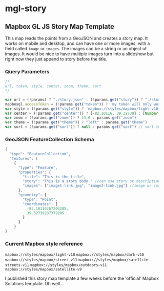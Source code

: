 # mgl-story
## Mapbox GL JS Story Map Template

This map reads the points from a GeoJSON and creates a story map. It works on mobile and desktop, and can have one or more images, with a field called ``image`` or ``images``. The images can be a string or an object of images. It would be nice to have multiple images turn into a slideshow but right now they just append to story before the title.

### Query Parameters

```JavaScript
/*
url, token, style, center, zoom, theme, sort
*/

var url = (!params) ? "./story.json" : (!params.get("story")) ? "./story.json" : params.get("story") : 
mapboxgl.accessToken = (!params.get("token")) ? 'my token will only work on this url' : params.get("token");
var style = (!params.get("style")) ? 'mapbox://styles/mapbox/light-v10' : style;
var center = (!params.get("center")) ? [-82.10116, 39.32739] : [Number(params.get("center").split(",")[0]),Number(params.get("center").split(",")[1])];
var zoom = (!params.get("zoom")) ? 13.6 : params.get("zoom")
var theme = (!params.get("theme")) ? "left" : params.get("theme")
var sort = (!params.get("sort")) ? null : params.get("sort") // sort the geojson by a feature property before creating the story

```

### GeoJSON FeatureCollection Schema

```JavaScript
{
  "type": "FeatureCollection",
  "features": [
    {
      "type": "Feature",
      "properties": {
        "title": "This is the title", 
        "story": "This is a story body." //can use story or description for the field name
        "images": ["image1-link.jpg", "image2-link.jpg"] //image or images
      },
      "geometry": {
        "type": "Point",
        "coordinates": [
          -82.10116267204285,
          39.32739287379205
        ]
      }
    }
}

```

### Current Mapbox style reference

``mapbox://styles/mapbox/light-v10``
``mapbox://styles/mapbox/dark-v10``
``mapbox://styles/mapbox/street-v11``
``mapbox://styles/mapbox/satellite-streets-v11``
``mapbox://styles/mapbox/outdoors-v11``
``mapbox://styles/mapbox/satellite-v9``

I published this story map template a few weeks before the 'official' Mapbox Solutions template. Oh well...